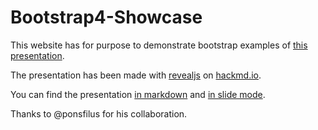 # Bootstrap4-Showcase

This website has for purpose to demonstrate bootstrap examples of [this presentation](https://hackmd.io/p/H1yB28iEM#/).

The presentation has been made with [revealjs](https://revealjs.com/#/) on [hackmd.io](hackmd.io).

You can find the presentation [in markdown](https://hackmd.io/GwEwnAzBAMBMCsBaYBDALBRaBG0WJQEZZ8xg1pswBjaNAMwHZ4g=?both)
and [in slide mode](https://hackmd.io/p/H1yB28iEM#/).

Thanks to @ponsfilus for his collaboration.
